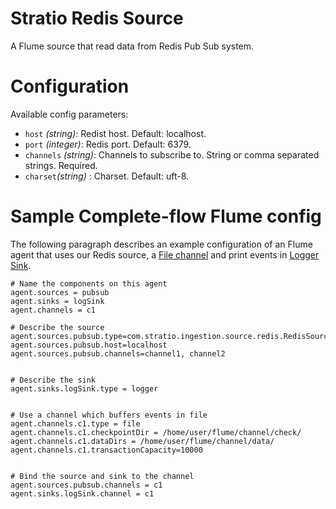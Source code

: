 Stratio Redis Source
==============================

A Flume source that read data from Redis Pub Sub system.

Configuration
=============

Available config parameters:

- `host` *(string)*: Redist host. Default: localhost.
- `port` *(integer)*: Redis port. Default: 6379.
- `channels` *(string)*: Channels to subscribe to. String or comma separated strings. Required.
- `charset`*(string)* : Charset. Default: uft-8.


Sample Complete-flow Flume config
=================================

The following paragraph describes an example configuration of an Flume agent that uses our Redis source, a [File channel](http://flume.apache.org/FlumeUserGuide.html#file-channel) and print events in [Logger Sink](https://flume.apache.org/FlumeUserGuide.html#logger-sink).

```
# Name the components on this agent
agent.sources = pubsub
agent.sinks = logSink
agent.channels = c1

# Describe the source
agent.sources.pubsub.type=com.stratio.ingestion.source.redis.RedisSource
agent.sources.pubsub.host=localhost
agent.sources.pubsub.channels=channel1, channel2


# Describe the sink
agent.sinks.logSink.type = logger


# Use a channel which buffers events in file
agent.channels.c1.type = file
agent.channels.c1.checkpointDir = /home/user/flume/channel/check/
agent.channels.c1.dataDirs = /home/user/flume/channel/data/
agent.channels.c1.transactionCapacity=10000


# Bind the source and sink to the channel
agent.sources.pubsub.channels = c1
agent.sinks.logSink.channel = c1
```
